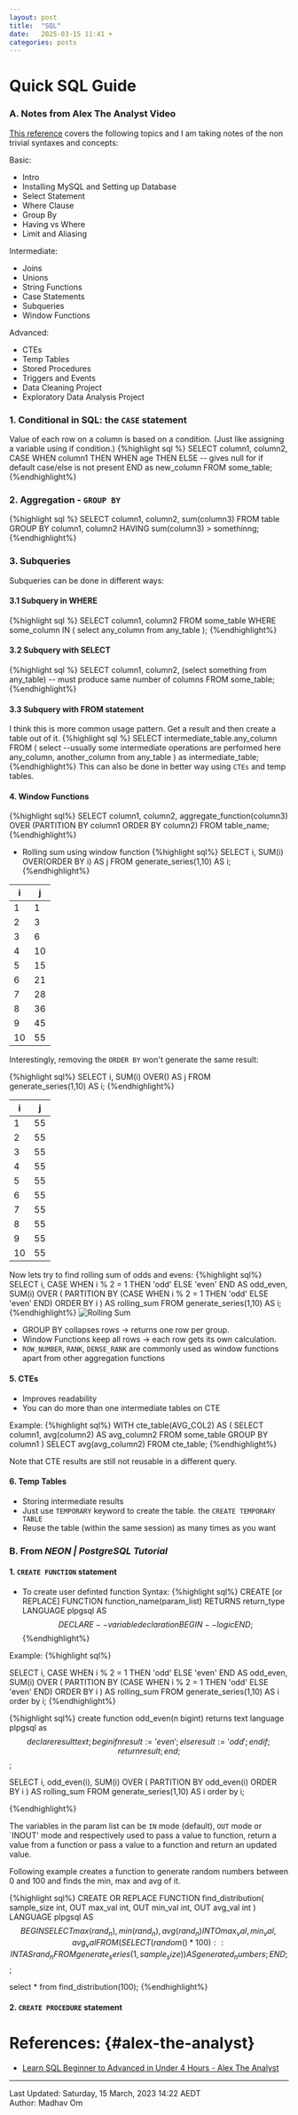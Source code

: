 ```yaml
---
layout: post
title:  "SQL"
date:   2025-03-15 11:41 +
categories: posts
---
```


# Quick SQL Guide

### A. Notes from Alex The Analyst Video
[This reference](#alex-the-analyst) covers the following topics and I am taking notes of the non trivial syntaxes and concepts:

Basic:
- Intro
- Installing MySQL and Setting up Database
- Select Statement
- Where Clause
- Group By
- Having vs Where
- Limit and Aliasing

Intermediate:
- Joins
- Unions
- String Functions
- Case Statements
- Subqueries
- Window Functions

Advanced:
- CTEs
- Temp Tables
- Stored Procedures
- Triggers and Events
- Data Cleaning Project
- Exploratory Data Analysis Project

### 1. Conditional in SQL: the `CASE` statement
Value of each row on a column is based on a condition. (Just like assigning a variable using if condition.)
{%highlight sql %}
SELECT
column1, column2,
CASE
    WHEN column1 <some condition> THEN
    WHEN age <some other condition> THEN
    ELSE <something> -- gives null for if default case/else is not present
END as new_column
FROM some_table;
{%endhighlight%}

### 2. Aggregation - `GROUP BY`
{%highlight sql %}
SELECT column1, column2, sum(column3)
FROM table
GROUP BY column1, column2
HAVING sum(column3) > somethinng;
{%endhighlight%}

### 3. Subqueries
Subqueries can be done in different ways:

#### 3.1 Subquery in WHERE
{%highlight sql %}
SELECT
column1, column2
FROM some_table
WHERE
some_column IN (
    select any_column from any_table
);
{%endhighlight%}

#### 3.2 Subquery with SELECT
{%highlight sql %}
SELECT
column1, column2,
(select something from any_table) -- must produce same number of columns
FROM some_table;
{%endhighlight%}

#### 3.3 Subquery with FROM statement
I think this is more common usage pattern. Get a result and then create a table out of it.
{%highlight sql %}
SELECT intermediate_table.any_column 
FROM (
    select --usually some intermediate operations are performed here
    any_column, another_column 
    from any_table 
) as intermediate_table;
{%endhighlight%}
This can also be done in better way using `CTEs` and temp tables.

#### 4. Window Functions

{%highlight sql%}
SELECT column1, column2, 
       aggregate_function(column3) OVER (PARTITION BY column1 ORDER BY column2)
FROM table_name;
{%endhighlight%}

- Rolling sum using window function
{%highlight sql%}
SELECT i, SUM(i)
OVER(ORDER BY i) AS j FROM
generate_series(1,10) AS i;
{%endhighlight%}

| i  | j  |
|----|----|
| 1  | 1  |
| 2  | 3  |
| 3  | 6  |
| 4  | 10 |
| 5  | 15 |
| 6  | 21 |
| 7  | 28 |
| 8  | 36 |
| 9  | 45 |
| 10 | 55 |


Interestingly, removing the `ORDER BY` won't generate the same result:

{%highlight sql%}
SELECT i, SUM(i)
OVER() AS j FROM
generate_series(1,10) AS i;
{%endhighlight%}

| i  | j  |
|----|----|
| 1  | 55 |
| 2  | 55 |
| 3  | 55 |
| 4  | 55 |
| 5  | 55 |
| 6  | 55 |
| 7  | 55 |
| 8  | 55 |
| 9  | 55 |
| 10 | 55 |

Now lets try to find rolling sum of odds and evens:
{%highlight sql%}
SELECT i,
CASE 
    WHEN i % 2 = 1 THEN 'odd'
    ELSE 'even'
END AS odd_even,
SUM(i) OVER (
    PARTITION BY 
    (CASE WHEN i % 2 = 1 THEN 'odd' ELSE 'even' END)
    ORDER BY i
) AS rolling_sum
FROM generate_series(1,10) AS i;
{%endhighlight%}
![Rolling Sum](/assets/imgs/sql/rolling-odd-even.png)

- GROUP BY collapses rows → returns one row per group.
- Window Functions keep all rows → each row gets its own calculation.
- `ROW_NUMBER`, `RANK`, `DENSE_RANK` are commonly used as window functions apart from other aggregation functions

#### 5. CTEs
- Improves readability
- You can do more than one intermediate tables on CTE

Example:
{%highlight sql%}
WITH cte_table(AVG_COL2) AS (
    SELECT column1, avg(column2) AS avg_column2 
    FROM some_table
    GROUP BY column1
)
SELECT avg(avg_column2) 
FROM cte_table;
{%endhighlight%}

Note that CTE results are still not reusable in a different query.

#### 6. Temp Tables
- Storing intermediate results
- Just use `TEMPORARY` keyword to create the table. the `CREATE TEMPORARY TABLE`
- Reuse the table (within the same session) as many times as you want

### B. From *NEON | PostgreSQL Tutorial*
#### 1. `CREATE FUNCTION` statement
- To create user definted function
Syntax:
{%highlight sql%}
CREATE [or REPLACE] FUNCTION function_name(param_list)
    RETURNS return_type
    LANGUAGE plpgsql
    AS
$$
DECLARE
    -- variable declaration
BEGIN
    --logic
END;
$$
{%endhighlight%}

Example:
{%highlight sql%}

SELECT i,
       CASE 
           WHEN i % 2 = 1 THEN 'odd'
           ELSE 'even'
       END AS odd_even,
       SUM(i) 
       OVER (
       		PARTITION BY 
       		(CASE WHEN i % 2 = 1 THEN 'odd' ELSE 'even' END)
       		ORDER BY i
       		) AS rolling_sum
FROM generate_series(1,10) AS i order by i;
{%endhighlight%}

{%highlight sql%}
create function odd_even(n bigint)
	returns text
	language plpgsql
	as
$$
declare
	result text;
begin
	if n % 2 = 0 then
		result := 'even';
	else
		result := 'odd';
	end if;
	return result;
end;
$$;

SELECT i,
       odd_even(i),
       SUM(i)
       OVER (
       		PARTITION BY 
       		odd_even(i)
       		ORDER BY i
       		) AS rolling_sum
FROM generate_series(1,10) AS i order by i;

{%endhighlight%}

The variables in the param list can be `IN` mode (default), `OUT` mode or `INOUT' mode and respectively used to pass a value to function, return a value from a function or pass a value to a function and return an updated value.

Following example creates a function to generate random numbers between 0 and 100 and finds the min, max and avg of it.

{%highlight sql%}
CREATE OR REPLACE FUNCTION find_distribution(
    sample_size int,
    OUT max_val int,
    OUT min_val int,
    OUT avg_val int
)
LANGUAGE plpgsql
AS $$
BEGIN
    SELECT
        max(rand_n), min(rand_n), avg(rand_n)
    INTO max_val, min_val, avg_val
    FROM (
        SELECT (random() * 100)::INT AS rand_n
        FROM generate_series(1, sample_size)
    ) AS generated_numbers;
END;
$$;

select * from find_distribution(100);
{%endhighlight%}

#### 2. `CREATE PROCEDURE` statement

# References: {#alex-the-analyst}
* [Learn SQL Beginner to Advanced in Under 4 Hours - Alex The Analyst](https://www.youtube.com/watch?v=OT1RErkfLNQ)

----------
Last Updated: Saturday, 15 March, 2023 14:22 AEDT  
Author: Madhav Om
